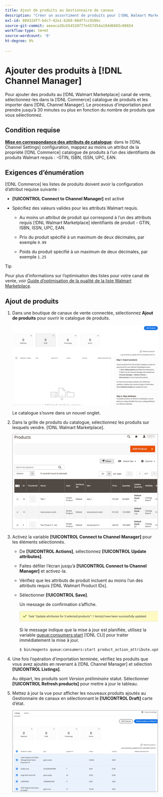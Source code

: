 ```yaml
---
title: Ajout de produits au Gestionnaire de canaux
description: "Créer un assortiment de produits pour [!DNL Walmart Marketplace] ventes en ajoutant les produits du catalogue au canal de vente configuré dans le Gestionnaire de canaux."
exl-id: 00932df7-bdc7-42a1-b269-88dffcc918bc
source-git-commit: aeeaca20cb54528f77e457d54a194d6603c08654
workflow-type: tm+mt
source-wordcount: '0'
ht-degree: 0%

---
```



# Ajouter des produits à [!DNL Channel Manager]

Pour ajouter des produits au [!DNL Walmart Marketplace] canal de vente, sélectionnez-les dans la [!DNL Commerce] catalogue de produits et les importer dans [!DNL Channel Manager].
Le processus d’importation peut prendre jusqu’à 30 minutes ou plus en fonction du nombre de produits que vous sélectionnez.

## Condition requise

**[Mise en correspondance des attributs de catalogue](map-catalog-attributes.md)**: dans le [!DNL Channel Settings] configuration, mappez au moins un attribut de la propriété [!DNL Commerce] catalogue de produits à l’un des identifiants de produits Walmart requis : -GTIN, ISBN, ISSN, UPC, EAN.

## Exigences d’énumération

[!DNL Commerce] les listes de produits doivent avoir la configuration d’attribut requise suivante :

- **[!UICONTROL Connect to Channel Manager]** est activé

- Spécifiez des valeurs valides pour les attributs Walmart requis.

   - Au moins un attribut de produit qui correspond à l’un des attributs requis [!DNL Walmart Marketplace] identifiants de produit - GTIN, ISBN, ISSN, UPC, EAN.

   - Prix du produit spécifié à un maximum de deux décimales, par exemple `9.99`

   - Poids du produit spécifié à un maximum de deux décimales, par exemple `1.25`

>[!TIP]
>
>Pour plus d’informations sur l’optimisation des listes pour votre canal de vente, voir [Guide d’optimisation de la qualité de la liste Walmart Marketplace](https://marketplace.walmart.com/wp-content/uploads/2020/09/WMP_listing_quality_optimization_guide.pdf).

## Ajout de produits

1. Dans une boutique de canaux de vente connectée, sélectionnez **Ajout de produits** pour ouvrir le catalogue de produits.

   ![Ajout de produits à la boutique de canaux de vente](assets/add-initial-products-to-connected-channel.png)

   Le catalogue s’ouvre dans un nouvel onglet.

1. Dans la grille de produits du catalogue, sélectionnez les produits sur lesquels vendre. [!DNL Walmart Marketplace].

   ![Envoi de produits à la boutique de canaux de vente](assets/select-products-from-catalog.png)

1. Activez la variable **[!UICONTROL Connect to Channel Manager]** pour les éléments sélectionnés.

   - De **[!UICONTROL Actions]**, sélectionnez **[!UICONTROL Update attributes]**.

   - Faites défiler l’écran jusqu’à **[!UICONTROL Connect to Channel Manager]** et activez-la.

   - Vérifiez que les attributs de produit incluent au moins l’un des attributs requis [!DNL Walmart Product IDs].

   - Sélectionner **[!UICONTROL Save]**.

      Un message de confirmation s’affiche.

      ![Message de confirmation d’importation de produit du catalogue au canal de vente](assets/product-import-from-catalog-confirmation.png)

      Si le message indique que la mise à jour est planifiée, utilisez la variable [queue:consumers:start](https://devdocs.magento.com/guides/v2.4/config-guide/cli/config-cli-subcommands-queue.html) [!DNL CLI] pour traiter immédiatement la mise à jour.

      ```bash
      $ bin/magento queue:consumers:start product_action_attribute.update
      ```

1. Une fois l’opération d’importation terminée, vérifiez les produits que vous avez ajoutés en revenant à [!DNL Channel Manager] et sélection **[!UICONTROL Listings]**.

   Au départ, les produits sont *Version préliminaire* statut. Sélectionner **[!UICONTROL Refresh products]** pour mettre à jour le tableau.

1. Mettez à jour la vue pour afficher les nouveaux produits ajoutés au Gestionnaire de canaux en sélectionnant le **[!UICONTROL Draft]** carte d’état.

   ![Produits importés sur le canal de vente connecté](assets/products-in-marketplace-sales-channel.png)


